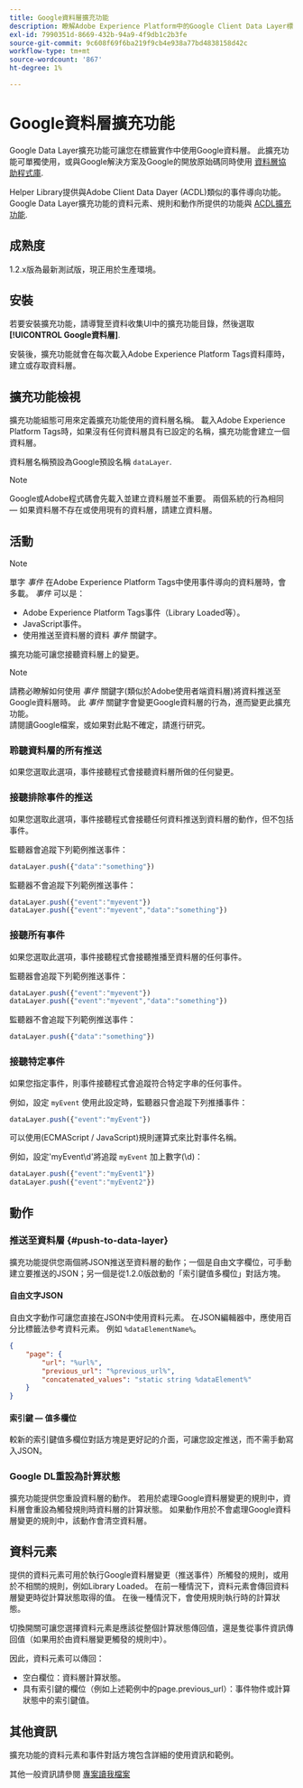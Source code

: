 ```yaml
---
title: Google資料層擴充功能
description: 瞭解Adobe Experience Platform中的Google Client Data Layer標籤擴充功能。
exl-id: 7990351d-8669-432b-94a9-4f9db1c2b3fe
source-git-commit: 9c608f69f6ba219f9cb4e938a77bd4838158d42c
workflow-type: tm+mt
source-wordcount: '867'
ht-degree: 1%

---
```


# Google資料層擴充功能

Google Data Layer擴充功能可讓您在標籤實作中使用Google資料層。 此擴充功能可單獨使用，或與Google解決方案及Google的開放原始碼同時使用 [資料層協助程式庫](https://github.com/google/data-layer-helper).

Helper Library提供與Adobe Client Data Dayer (ACDL)類似的事件導向功能。 Google Data Layer擴充功能的資料元素、規則和動作所提供的功能與 [ACDL擴充功能](../client-data-layer/overview.md).

## 成熟度

1.2.x版為最新測試版，現正用於生產環境。

## 安裝

若要安裝擴充功能，請導覽至資料收集UI中的擴充功能目錄，然後選取 **[!UICONTROL Google資料層]**.

安裝後，擴充功能就會在每次載入Adobe Experience Platform Tags資料庫時，建立或存取資料層。

## 擴充功能檢視

擴充功能組態可用來定義擴充功能使用的資料層名稱。 載入Adobe Experience Platform Tags時，如果沒有任何資料層具有已設定的名稱，擴充功能會建立一個資料層。

資料層名稱預設為Google預設名稱 `dataLayer`.

>[!NOTE]
>
>Google或Adobe程式碼會先載入並建立資料層並不重要。 兩個系統的行為相同 — 如果資料層不存在或使用現有的資料層，請建立資料層。

## 活動

>[!NOTE]
>
>單字 _事件_ 在Adobe Experience Platform Tags中使用事件導向的資料層時，會多載。 _事件_ 可以是：
> - Adobe Experience Platform Tags事件（Library Loaded等）。
> - JavaScript事件。
> - 使用推送至資料層的資料 _事件_ 關鍵字。


擴充功能可讓您接聽資料層上的變更。

>[!NOTE]
>
>請務必瞭解如何使用 _事件_ 關鍵字(類似於Adobe使用者端資料層)將資料推送至Google資料層時。 此 _事件_ 關鍵字會變更Google資料層的行為，進而變更此擴充功能。\
> 請閱讀Google檔案，或如果對此點不確定，請進行研究。

### 聆聽資料層的所有推送

如果您選取此選項，事件接聽程式會接聽資料層所做的任何變更。

### 接聽排除事件的推送

如果您選取此選項，事件接聽程式會接聽任何資料推送到資料層的動作，但不包括事件。

監聽器會追蹤下列範例推送事件：

```js
dataLayer.push({"data":"something"})
```

監聽器不會追蹤下列範例推送事件：

```js
dataLayer.push({"event":"myevent"})
dataLayer.push({"event":"myevent","data":"something"})
```

### 接聽所有事件

如果您選取此選項，事件接聽程式會接聽推播至資料層的任何事件。

監聽器會追蹤下列範例推送事件：

```js
dataLayer.push({"event":"myevent"})
dataLayer.push({"event":"myevent","data":"something"})
```

監聽器不會追蹤下列範例推送事件：

```js
dataLayer.push({"data":"something"})
```

### 接聽特定事件

如果您指定事件，則事件接聽程式會追蹤符合特定字串的任何事件。

例如，設定 `myEvent` 使用此設定時，監聽器只會追蹤下列推播事件：

```js
dataLayer.push({"event":"myEvent"})
```

可以使用(ECMAScript / JavaScript)規則運算式來比對事件名稱。

例如，設定&#39;myEvent\d&#39;將追蹤 `myEvent` 加上數字(\d)：

```js
dataLayer.push({"event":"myEvent1"})
dataLayer.push({"event":"myEvent2"})
```

## 動作

### 推送至資料層 {#push-to-data-layer}

擴充功能提供您兩個將JSON推送至資料層的動作；一個是自由文字欄位，可手動建立要推送的JSON；另一個是從1.2.0版啟動的「索引鍵值多欄位」對話方塊。

#### 自由文字JSON

自由文字動作可讓您直接在JSON中使用資料元素。 在JSON編輯器中，應使用百分比標籤法參考資料元素。 例如 `%dataElementName%`。

```json
{
    "page": {
        "url": "%url%",
        "previous_url": "%previous_url%",
        "concatenated_values": "static string %dataElement%"
    }
}
```

#### 索引鍵 — 值多欄位

較新的索引鍵值多欄位對話方塊是更好記的介面，可讓您設定推送，而不需手動寫入JSON。

### Google DL重設為計算狀態

擴充功能提供您重設資料層的動作。 若用於處理Google資料層變更的規則中，資料層會重設為觸發規則時資料層的計算狀態。 如果動作用於不會處理Google資料層變更的規則中，該動作會清空資料層。

## 資料元素

提供的資料元素可用於執行Google資料層變更（推送事件）所觸發的規則，或用於不相關的規則，例如Library Loaded。 在前一種情況下，資料元素會傳回資料層變更時從計算狀態取得的值。 在後一種情況下，會使用規則執行時的計算狀態。

切換開關可讓您選擇資料元素是應該從整個計算狀態傳回值，還是隻從事件資訊傳回值（如果用於由資料層變更觸發的規則中）。

因此，資料元素可以傳回：

- 空白欄位：資料層計算狀態。
- 具有索引鍵的欄位（例如上述範例中的page.previous_url）：事件物件或計算狀態中的索引鍵值。

## 其他資訊

擴充功能的資料元素和事件對話方塊包含詳細的使用資訊和範例。

其他一般資訊請參閱 [專案讀我檔案](https://github.com/adobe/reactor-extension-googledatalayer/blob/main/README.md)
